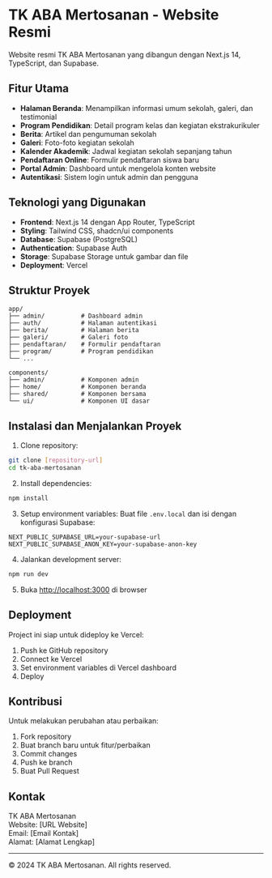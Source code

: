 # TK ABA Mertosanan - Website Resmi

Website resmi TK ABA Mertosanan yang dibangun dengan Next.js 14, TypeScript, dan Supabase.

## Fitur Utama

- **Halaman Beranda**: Menampilkan informasi umum sekolah, galeri, dan testimonial
- **Program Pendidikan**: Detail program kelas dan kegiatan ekstrakurikuler
- **Berita**: Artikel dan pengumuman sekolah
- **Galeri**: Foto-foto kegiatan sekolah
- **Kalender Akademik**: Jadwal kegiatan sekolah sepanjang tahun
- **Pendaftaran Online**: Formulir pendaftaran siswa baru
- **Portal Admin**: Dashboard untuk mengelola konten website
- **Autentikasi**: Sistem login untuk admin dan pengguna

## Teknologi yang Digunakan

- **Frontend**: Next.js 14 dengan App Router, TypeScript
- **Styling**: Tailwind CSS, shadcn/ui components
- **Database**: Supabase (PostgreSQL)
- **Authentication**: Supabase Auth
- **Storage**: Supabase Storage untuk gambar dan file
- **Deployment**: Vercel

## Struktur Proyek

```
app/
├── admin/          # Dashboard admin
├── auth/           # Halaman autentikasi
├── berita/         # Halaman berita
├── galeri/         # Galeri foto
├── pendaftaran/    # Formulir pendaftaran
├── program/        # Program pendidikan
└── ...

components/
├── admin/          # Komponen admin
├── home/           # Komponen beranda
├── shared/         # Komponen bersama
└── ui/             # Komponen UI dasar
```

## Instalasi dan Menjalankan Proyek

1. Clone repository:
```bash
git clone [repository-url]
cd tk-aba-mertosanan
```

2. Install dependencies:
```bash
npm install
```

3. Setup environment variables:
Buat file `.env.local` dan isi dengan konfigurasi Supabase:
```
NEXT_PUBLIC_SUPABASE_URL=your-supabase-url
NEXT_PUBLIC_SUPABASE_ANON_KEY=your-supabase-anon-key
```

4. Jalankan development server:
```bash
npm run dev
```

5. Buka [http://localhost:3000](http://localhost:3000) di browser

## Deployment

Project ini siap untuk dideploy ke Vercel:

1. Push ke GitHub repository
2. Connect ke Vercel
3. Set environment variables di Vercel dashboard
4. Deploy

## Kontribusi

Untuk melakukan perubahan atau perbaikan:

1. Fork repository
2. Buat branch baru untuk fitur/perbaikan
3. Commit changes
4. Push ke branch
5. Buat Pull Request

## Kontak

TK ABA Mertosanan  
Website: [URL Website]  
Email: [Email Kontak]  
Alamat: [Alamat Lengkap]

---

© 2024 TK ABA Mertosanan. All rights reserved.
